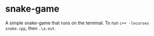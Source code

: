 # snake-game

A simple snake-game that runs on the terminal. To run `c++ -lncurses snake.cpp`, then `.\a.out`.
